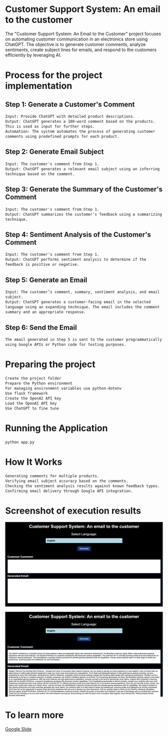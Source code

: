 # Customer Support System: An email to the customer

The "Customer Support System: An Email to the Customer" project focuses on automating customer communication in an electronics store using ChatGPT. The objective is to generate customer comments, analyze sentiments, create subject lines for emails, and respond to the customers efficiently by leveraging AI.

# Process for the project implementation

## Step 1: Generate a Customer's Comment

    Input: Provide ChatGPT with detailed product descriptions.
    Output: ChatGPT generates a 100-word comment based on the products. This is used as input for further steps.
    Automation: The system automates the process of generating customer comments using predefined prompts for each product.

## Step 2: Generate Email Subject

    Input: The customer's comment from Step 1.
    Output: ChatGPT generates a relevant email subject using an inferring technique based on the comment.

## Step 3: Generate the Summary of the Customer's Comment

    Input: The customer's comment from Step 1.
    Output: ChatGPT summarizes the customer’s feedback using a summarizing technique.

## Step 4: Sentiment Analysis of the Customer's Comment

    Input: The customer's comment from Step 1.
    Output: ChatGPT performs sentiment analysis to determine if the feedback is positive or negative.

## Step 5: Generate an Email

    Input: The customer’s comment, summary, sentiment analysis, and email subject.
    Output: ChatGPT generates a customer-facing email in the selected language using an expanding technique. The email includes the comment summary and an appropriate response.

## Step 6: Send the Email

    The email generated in Step 5 is sent to the customer programmatically using Google APIs or Python code for testing purposes.

# Preparing the project

    Create the project folder
    Prepare the Python environment
    For managing environment variables use python-dotenv
    Use flask framework
    Create the OpenAI API key
    Load the OpenAI API key
    Use ChatGPT to fine tune

# Running the Application

    python app.py

# How It Works

    Generating comments for multiple products.
    Verifying email subject accuracy based on the comments.
    Checking the sentiment analysis results against known feedback types.
    Confirming email delivery through Google API integration.

# Screenshot of execution results

![My Project Screenshot](assets/Screenshot1.png)

![My Project Screenshot](assets/Screenshot2.png)

# To learn more

[Google Slide](./assets/CustomerSupportSystem_AnEmailToTheCustomer.pptx)
